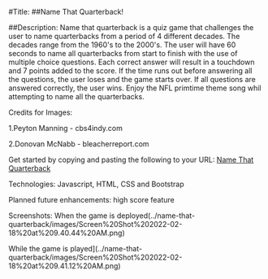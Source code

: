 #Title:
##Name That Quarterback!

##Description:
Name that quarterback is a quiz game that challenges the user to name quarterbacks from a period of 4 different decades. The decades range from the 1960's to the 2000's. The user will have 60 seconds to name all quarterbacks from start to finish with the use of multiple choice questions. Each correct answer will result in a touchdown and 7 points added to the score. If the time runs out before answering all the questions, the user loses and the game starts over. If all questions are answered correctly, the user wins. Enjoy the NFL primtime theme song whil attempting to name all the quarterbacks.

Credits for Images:

1.Peyton Manning - cbs4indy.com

2.Donovan McNabb - bleacherreport.com





Get started by copying and pasting the following to your URL: 
[Name That Quarterback](https:faithful-net.surge.sh)

Technologies:
Javascript, HTML, CSS and Bootstrap

Planned future enhancements:
high score feature

Screenshots:
When the game is deployed(../name-that-quarterback/images/Screen%20Shot%202022-02-18%20at%209.40.44%20AM.png)

While the game is played](../name-that-quarterback/images/Screen%20Shot%202022-02-18%20at%209.41.12%20AM.png)